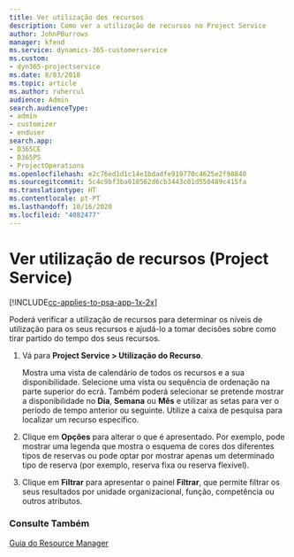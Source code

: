 ```yaml
---
title: Ver utilização dos recursos
description: Como ver a utilização de recursos no Project Service
author: JohnPBurrows
manager: kfend
ms.service: dynamics-365-customerservice
ms.custom:
- dyn365-projectservice
ms.date: 8/03/2018
ms.topic: article
ms.author: ruhercul
audience: Admin
search.audienceType:
- admin
- customizer
- enduser
search.app:
- D365CE
- D365PS
- ProjectOperations
ms.openlocfilehash: e2c76ed1d1c14e1bdadfe919770c4625e2f98840
ms.sourcegitcommit: 5c4c9bf3ba018562d6cb3443c01d550489c415fa
ms.translationtype: HT
ms.contentlocale: pt-PT
ms.lasthandoff: 10/16/2020
ms.locfileid: "4082477"
---
```

# <a name="view-resource-utilization-project-service"></a>Ver utilização de recursos (Project Service)

[!INCLUDE[cc-applies-to-psa-app-1x-2x](../includes/cc-applies-to-psa-app-1x-2x.md)]

Poderá verificar a utilização de recursos para determinar os níveis de utilização para os seus recursos e ajudá-lo a tomar decisões sobre como tirar partido do tempo dos seus recursos.  
  
1. Vá para **Project Service > Utilização do Recurso**. 

     Mostra uma vista de calendário de todos os recursos e a sua disponibilidade. Selecione uma vista ou sequência de ordenação na parte superior do ecrã. Também poderá selecionar se pretende mostrar a disponibilidade no **Dia**, **Semana** ou **Mês** e utilizar as setas para ver o período de tempo anterior ou seguinte. Utilize a caixa de pesquisa para localizar um recurso específico.      
  
2. Clique em **Opções** para alterar o que é apresentado. Por exemplo, pode mostrar uma legenda que mostra o esquema de cores dos diferentes tipos de reservas ou pode optar por mostrar apenas um determinado tipo de reserva (por exemplo, reserva fixa ou reserva flexível).  

3. Clique em **Filtrar** para apresentar o painel **Filtrar**, que permite filtrar os seus resultados por unidade organizacional, função, competência ou outros atributos.  
  
### <a name="see-also"></a>Consulte Também  
 [Guia do Resource Manager](../psa/resource-manager-guide.md)
